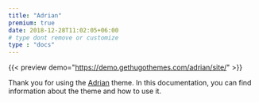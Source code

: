 ```yaml
---
title: "Adrian"
premium: true
date: 2018-12-28T11:02:05+06:00 
# type dont remove or customize
type : "docs"
---
```



{{< preview demo="https://demo.gethugothemes.com/adrian/site/" >}}

Thank you for using the [Adrian](https://gethugothemes.com/themes/adrian/) theme. In this documentation, you can find information about the theme and how to use it.